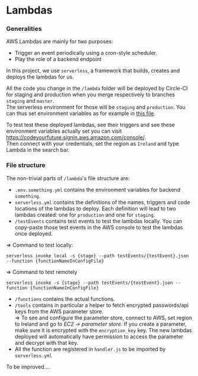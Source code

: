 # Lambdas

### Generalities 

AWS Lambdas are mainly for two purposes:
  - Trigger an event periodically using a cron-style scheduler.
  - Play the role of a backend endpoint

In this project, we use `serverless`, a framework that builds, creates and deploys the lambdas for us.

All the code you change in the `/lambda` folder will be deployed by Circle-CI for staging and production when you merge respectively to branches `staging` and `master`.  
The serverless environment for those will be `staging` and `production`. You can thus set environment variables as for example in [this file](../lambda/env.pipedrive.yml).

To test test these deployed lambdas, see their triggers and see these environment variables actually set you can visit https://codeyourfuture.signin.aws.amazon.com/console/.  
Then connect with your credentials, set the region as `Ireland` and type Lambda in the search bar.

### File structure

The non-trivial parts of `/lambda`'s file structure are:

- `.env.something.yml` contains the environment variables for backend `something`.
- `serverless.yml` contains the definitions of the names, triggers and code locations of the lambdas to deploy. Each definition will lead to two lambdas created: one for `production` and one for `staging`.
- `/testEvents` contains test events to test the lambdas locally. You can copy-paste those test events in the AWS console to test the lambdas once deployed.   

=> Command to test locally:
```
serverless invoke local -s {stage} --path testEvents/{testEvent}.json --function {functionNameInConfigFile}
```
=> Command to test remotely
```
serverless invoke -s {stage} --path testEvents/{testEvent}.json --function {functionNameInConfigFile}
```
- `/functions` contains the actual functions.
- `/tools` contains in particular a helper to fetch encrypted passwords/api keys from the AWS parameter store.  
=> To see and configure the parameter store, connect to AWS, set region to Ireland and go to *EC2 -> parameter store*. If you create a parameter, make sure it is encrypted with the `encryption_key` key. The new lambdas deployed will automatically have permission to access the parameter and decrypt with that key.
- All the function are registered in `handler.js` to be imported by `serverless.yml`

To be improved....